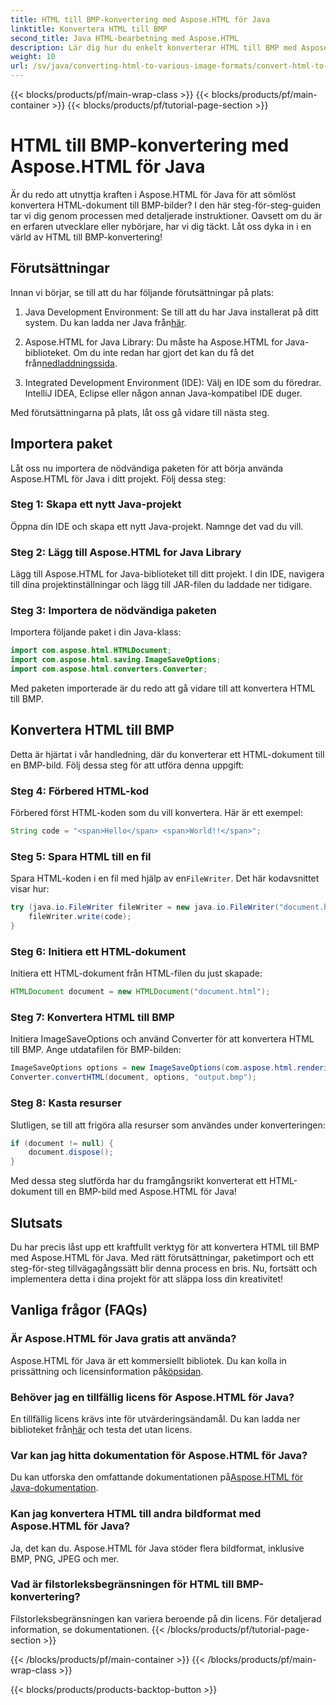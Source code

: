 ```yaml
---
title: HTML till BMP-konvertering med Aspose.HTML för Java
linktitle: Konvertera HTML till BMP
second_title: Java HTML-bearbetning med Aspose.HTML
description: Lär dig hur du enkelt konverterar HTML till BMP med Aspose.HTML för Java. En steg-för-steg-guide med förutsättningar och paketimport. Utforska nu!
weight: 10
url: /sv/java/converting-html-to-various-image-formats/convert-html-to-bmp/
---
```


{{< blocks/products/pf/main-wrap-class >}}
{{< blocks/products/pf/main-container >}}
{{< blocks/products/pf/tutorial-page-section >}}

# HTML till BMP-konvertering med Aspose.HTML för Java


Är du redo att utnyttja kraften i Aspose.HTML för Java för att sömlöst konvertera HTML-dokument till BMP-bilder? I den här steg-för-steg-guiden tar vi dig genom processen med detaljerade instruktioner. Oavsett om du är en erfaren utvecklare eller nybörjare, har vi dig täckt. Låt oss dyka in i en värld av HTML till BMP-konvertering!

## Förutsättningar

Innan vi börjar, se till att du har följande förutsättningar på plats:

1.  Java Development Environment: Se till att du har Java installerat på ditt system. Du kan ladda ner Java från[här](https://www.java.com/download/).

2.  Aspose.HTML for Java Library: Du måste ha Aspose.HTML for Java-biblioteket. Om du inte redan har gjort det kan du få det från[nedladdningssida](https://releases.aspose.com/html/java/).

3. Integrated Development Environment (IDE): Välj en IDE som du föredrar. IntelliJ IDEA, Eclipse eller någon annan Java-kompatibel IDE duger.

Med förutsättningarna på plats, låt oss gå vidare till nästa steg.

## Importera paket

Låt oss nu importera de nödvändiga paketen för att börja använda Aspose.HTML för Java i ditt projekt. Följ dessa steg:

### Steg 1: Skapa ett nytt Java-projekt

Öppna din IDE och skapa ett nytt Java-projekt. Namnge det vad du vill.

### Steg 2: Lägg till Aspose.HTML for Java Library

Lägg till Aspose.HTML for Java-biblioteket till ditt projekt. I din IDE, navigera till dina projektinställningar och lägg till JAR-filen du laddade ner tidigare.

### Steg 3: Importera de nödvändiga paketen

Importera följande paket i din Java-klass:

```java
import com.aspose.html.HTMLDocument;
import com.aspose.html.saving.ImageSaveOptions;
import com.aspose.html.converters.Converter;
```

Med paketen importerade är du redo att gå vidare till att konvertera HTML till BMP.

## Konvertera HTML till BMP

Detta är hjärtat i vår handledning, där du konverterar ett HTML-dokument till en BMP-bild. Följ dessa steg för att utföra denna uppgift:

### Steg 4: Förbered HTML-kod

Förbered först HTML-koden som du vill konvertera. Här är ett exempel:

```java
String code = "<span>Hello</span> <span>World!!</span>";
```

### Steg 5: Spara HTML till en fil

Spara HTML-koden i en fil med hjälp av en`FileWriter`. Det här kodavsnittet visar hur:

```java
try (java.io.FileWriter fileWriter = new java.io.FileWriter("document.html")) {
    fileWriter.write(code);
}
```

### Steg 6: Initiera ett HTML-dokument

Initiera ett HTML-dokument från HTML-filen du just skapade:

```java
HTMLDocument document = new HTMLDocument("document.html");
```

### Steg 7: Konvertera HTML till BMP

Initiera ImageSaveOptions och använd Converter för att konvertera HTML till BMP. Ange utdatafilen för BMP-bilden:

```java
ImageSaveOptions options = new ImageSaveOptions(com.aspose.html.rendering.image.ImageFormat.Bmp);
Converter.convertHTML(document, options, "output.bmp");
```

### Steg 8: Kasta resurser

Slutligen, se till att frigöra alla resurser som användes under konverteringen:

```java
if (document != null) {
    document.dispose();
}
```

Med dessa steg slutförda har du framgångsrikt konverterat ett HTML-dokument till en BMP-bild med Aspose.HTML för Java!

## Slutsats

Du har precis låst upp ett kraftfullt verktyg för att konvertera HTML till BMP med Aspose.HTML för Java. Med rätt förutsättningar, paketimport och ett steg-för-steg tillvägagångssätt blir denna process en bris. Nu, fortsätt och implementera detta i dina projekt för att släppa loss din kreativitet!

## Vanliga frågor (FAQs)

### Är Aspose.HTML för Java gratis att använda?
 Aspose.HTML för Java är ett kommersiellt bibliotek. Du kan kolla in prissättning och licensinformation på[köpsidan](https://purchase.aspose.com/buy).

### Behöver jag en tillfällig licens för Aspose.HTML för Java?
 En tillfällig licens krävs inte för utvärderingsändamål. Du kan ladda ner biblioteket från[här](https://releases.aspose.com/) och testa det utan licens.

### Var kan jag hitta dokumentation för Aspose.HTML för Java?
 Du kan utforska den omfattande dokumentationen på[Aspose.HTML för Java-dokumentation](https://reference.aspose.com/html/java/).

### Kan jag konvertera HTML till andra bildformat med Aspose.HTML för Java?
Ja, det kan du. Aspose.HTML för Java stöder flera bildformat, inklusive BMP, PNG, JPEG och mer.

### Vad är filstorleksbegränsningen för HTML till BMP-konvertering?
Filstorleksbegränsningen kan variera beroende på din licens. För detaljerad information, se dokumentationen.
{{< /blocks/products/pf/tutorial-page-section >}}

{{< /blocks/products/pf/main-container >}}
{{< /blocks/products/pf/main-wrap-class >}}

{{< blocks/products/products-backtop-button >}}
